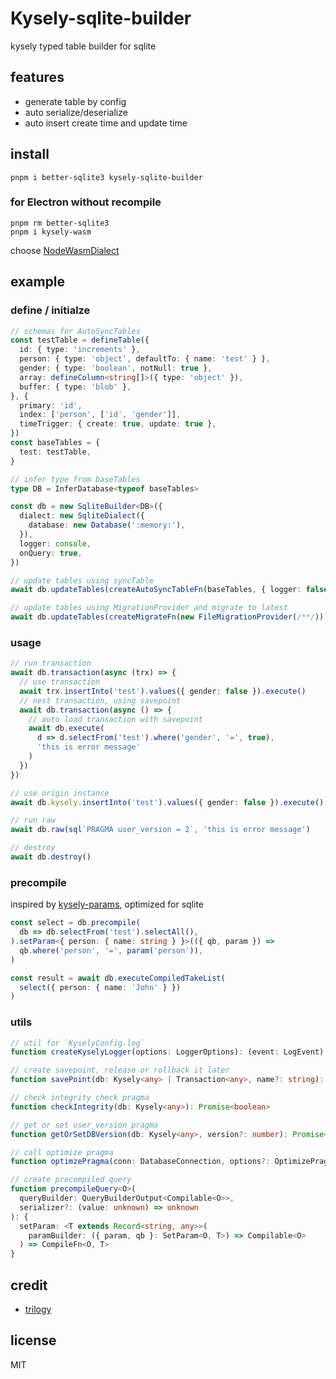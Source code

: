 # Kysely-sqlite-builder

kysely typed table builder for sqlite

## features

- generate table by config
- auto serialize/deserialize
- auto insert create time and update time

## install

```shell
pnpm i better-sqlite3 kysely-sqlite-builder
```

### for Electron without recompile

```shell
pnpm rm better-sqlite3
pnpm i kysely-wasm
```

choose [NodeWasmDialect](../dialect-wasm/README.md#nodewasmdialect)

## example

### define / initialze

```ts
// schemas for AutoSyncTables
const testTable = defineTable({
  id: { type: 'increments' },
  person: { type: 'object', defaultTo: { name: 'test' } },
  gender: { type: 'boolean', notNull: true },
  array: defineColumn<string[]>({ type: 'object' }),
  buffer: { type: 'blob' },
}, {
  primary: 'id',
  index: ['person', ['id', 'gender']],
  timeTrigger: { create: true, update: true },
})
const baseTables = {
  test: testTable,
}

// infer type from baseTables
type DB = InferDatabase<typeof baseTables>

const db = new SqliteBuilder<DB>({
  dialect: new SqliteDialect({
    database: new Database(':memory:'),
  }),
  logger: console,
  onQuery: true,
})

// update tables using syncTable
await db.updateTables(createAutoSyncTableFn(baseTables, { logger: false }))

// update tables using MigrationProvider and migrate to latest
await db.updateTables(createMigrateFn(new FileMigrationProvider(/**/)))
```

### usage

```ts
// run transaction
await db.transaction(async (trx) => {
  // use transaction
  await trx.insertInto('test').values({ gender: false }).execute()
  // nest transaction, using savepoint
  await db.transaction(async () => {
    // auto load transaction with savepoint
    await db.execute(
      d => d.selectFrom('test').where('gender', '=', true),
      'this is error message'
    )
  })
})

// use origin instance
await db.kysely.insertInto('test').values({ gender: false }).execute()

// run raw
await db.raw(sql`PRAGMA user_version = 2`, 'this is error message')

// destroy
await db.destroy()
```

### precompile

inspired by [kysely-params](https://github.com/jtlapp/kysely-params), optimized for sqlite

```ts
const select = db.precompile(
  db => db.selectFrom('test').selectAll(),
).setParam<{ person: { name: string } }>(({ qb, param }) =>
  qb.where('person', '=', param('person')),
)

const result = await db.executeCompiledTakeList(
  select({ person: { name: 'John' } })
)
```

### utils

```ts
// util for `KyselyConfig.log`
function createKyselyLogger(options: LoggerOptions): (event: LogEvent) => void

// create savepoint, release or rollback it later
function savePoint(db: Kysely<any> | Transaction<any>, name?: string): Promise<SavePoint>

// check integrity_check pragma
function checkIntegrity(db: Kysely<any>): Promise<boolean>

// get or set user_version pragma
function getOrSetDBVersion(db: Kysely<any>, version?: number): Promise<number>

// call optimize pragma
function optimzePragma(conn: DatabaseConnection, options?: OptimizePragmaOptions): Promise<void>

// create precompiled query
function precompileQuery<O>(
  queryBuilder: QueryBuilderOutput<Compilable<O>>,
  serializer?: (value: unknown) => unknown
): {
  setParam: <T extends Record<string, any>>(
    paramBuilder: ({ param, qb }: SetParam<O, T>) => Compilable<O>
  ) => CompileFn<O, T>
}
```

## credit

- [trilogy](https://github.com/haltcase/trilogy)

## license
MIT